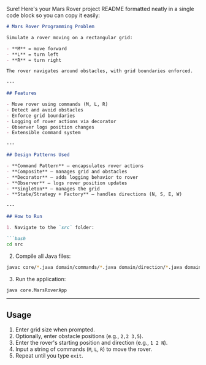 Sure! Here's your Mars Rover project README formatted neatly in a single code block so you can copy it easily:

````markdown
# Mars Rover Programming Problem

Simulate a rover moving on a rectangular grid:

- **M** = move forward  
- **L** = turn left  
- **R** = turn right  

The rover navigates around obstacles, with grid boundaries enforced.

---

## Features

- Move rover using commands (M, L, R)  
- Detect and avoid obstacles  
- Enforce grid boundaries  
- Logging of rover actions via decorator  
- Observer logs position changes  
- Extensible command system  

---

## Design Patterns Used

- **Command Pattern** – encapsulates rover actions  
- **Composite** – manages grid and obstacles  
- **Decorator** – adds logging behavior to rover  
- **Observer** – logs rover position updates  
- **Singleton** – manages the grid  
- **State/Strategy + Factory** – handles directions (N, S, E, W)  

---

## How to Run

1. Navigate to the `src` folder:

```bash
cd src
````

2. Compile all Java files:

```bash
javac core/*.java domain/commands/*.java domain/direction/*.java domain/grid/*.java domain/decorator/*.java
```

3. Run the application:

```bash
java core.MarsRoverApp
```

---

## Usage

1. Enter grid size when prompted.
2. Optionally, enter obstacle positions (e.g., `2,2 3,5`).
3. Enter the rover's starting position and direction (e.g., `1 2 N`).
4. Input a string of commands (`M`, `L`, `R`) to move the rover.
5. Repeat until you type `exit`.

